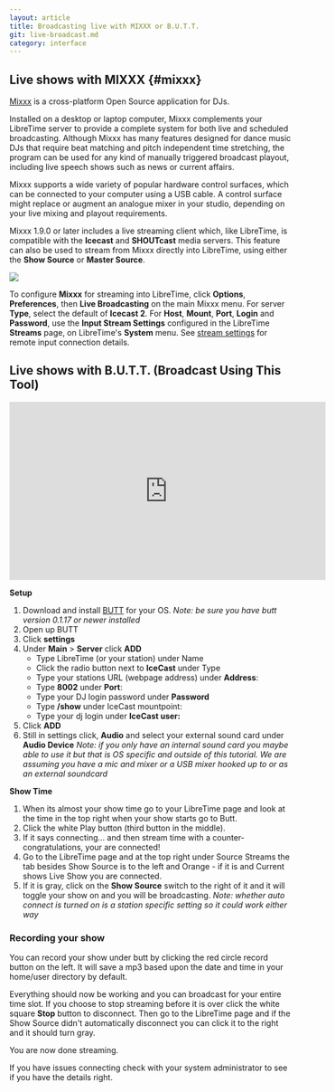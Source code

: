 ```yaml
---
layout: article
title: Broadcasting live with MIXXX or B.U.T.T.
git: live-broadcast.md
category: interface
---
```


## Live shows with MIXXX {#mixxx}

[Mixxx](https://www.mixxx.org) is a cross-platform Open Source application for DJs.

Installed on a desktop or laptop computer, Mixxx complements your LibreTime server to provide a complete system
for both live and scheduled broadcasting. Although Mixxx has many features designed for dance music DJs
that require beat matching and pitch independent time stretching, the program can be used for any kind of
manually triggered broadcast playout, including live speech shows such as news or current affairs.

Mixxx supports a wide variety of popular hardware control surfaces, which can be connected to your
computer using a USB cable. A control surface might replace or augment an analogue mixer in your studio,
depending on your live mixing and playout requirements.

Mixxx 1.9.0 or later includes a live streaming client which, like LibreTime, is compatible with the **Icecast**
and **SHOUTcast** media servers. This feature can also be used to stream from Mixxx directly into LibreTime,
using either the **Show Source** or **Master Source**.

![](/img/Screenshot369-Mixxx_streaming_preferences.png)

To configure **Mixxx** for streaming into LibreTime, click **Options**, **Preferences**, then
**Live Broadcasting** on the main Mixxx menu. For server **Type**, select the default of **Icecast 2**.
For **Host**, **Mount**, **Port**, **Login** and **Password**, use the **Input Stream Settings**
configured in the LibreTime **Streams** page, on LibreTime's **System** menu. See [stream settings](stream-settings)
for remote input connection details.

## Live shows with B.U.T.T. (Broadcast Using This Tool)

<html>
<iframe width="560" height="315" src="https://www.youtube-nocookie.com/embed/4GLsU9hPTtM" frameborder="0" allow="accelerometer; autoplay; encrypted-media; gyroscope; picture-in-picture" allowfullscreen></iframe>
</html>

**Setup**

1. Download and install [BUTT](https://danielnoethen.de/) for your OS.
   _Note: be sure you have butt version 0.1.17 or newer installed_
2. Open up BUTT
3. Click **settings**
4. Under **Main** > **Server** click **ADD**
   - Type LibreTime (or your station) under Name
   - Click the radio button next to **IceCast** under Type
   - Type your stations URL (webpage address) under **Address**:
   - Type **8002** under **Port**:
   - Type your DJ login password under **Password**
   - Type **/show** under IceCast mountpoint:
   - Type your dj login under **IceCast user:**
5. Click **ADD**
6. Still in settings click, **Audio** and select your external sound card under
   **Audio Device** _Note: if you only have an internal sound card you maybe able
   to use it but that is OS specific and outside of this tutorial. We are assuming
   you have a mic and mixer or a USB mixer hooked up to or as an external soundcard_

**Show Time**

1. When its almost your show time go to your LibreTime page and look at the time
   in the top right when your show starts go to Butt.
2. Click the white Play button (third button in the middle).
3. If it says connecting... and then stream time with a counter- congratulations,
   your are connected!
4. Go to the LibreTime page and at the top right under Source Streams the
   tab besides Show Source is to the left and Orange - if it is and Current
   shows Live Show you are connected.
5. If it is gray, click on the **Show Source** switch to the right of it and it
   will toggle your show on and you will be broadcasting. _Note: whether auto
   connect is turned on is a station specific setting so it could work either way_

### Recording your show

You can record your show under butt by clicking the red circle record button on
the left. It will save a mp3 based upon the date and time in your home/user
directory by default.

Everything should now be working and you can broadcast for your entire time
slot. If you choose to stop streaming before it is over click the white square
**Stop** button to disconnect. Then go to the LibreTime page and if the Show
Source didn't automatically disconnect you can click it to the right and it
should turn gray.

You are now done streaming.

If you have issues connecting check with your system administrator to see if you
have the details right.

